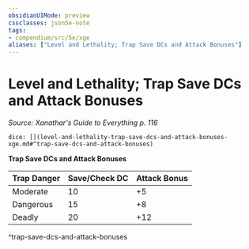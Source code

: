 ```yaml
---
obsidianUIMode: preview
cssclasses: json5e-note
tags:
- compendium/src/5e/xge
aliases: ["Level and Lethality; Trap Save DCs and Attack Bonuses"]
---
```

# Level and Lethality; Trap Save DCs and Attack Bonuses
*Source: Xanathar's Guide to Everything p. 116* 

`dice: [](level-and-lethality-trap-save-dcs-and-attack-bonuses-xge.md#^trap-save-dcs-and-attack-bonuses)`

**Trap Save DCs and Attack Bonuses**

| Trap Danger | Save/Check DC | Attack Bonus |
|-------------|---------------|--------------|
| Moderate | 10 | +5 |
| Dangerous | 15 | +8 |
| Deadly | 20 | +12 |
^trap-save-dcs-and-attack-bonuses